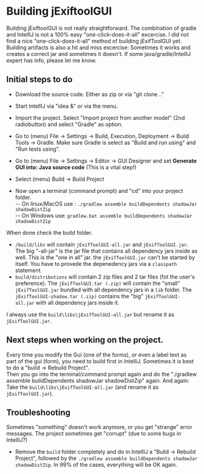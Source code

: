 # Building jExiftoolGUI

Building jExiftoolGUI is not really straightforward. The combination of gradle and IntellIJ is not a 100% easy "one-click-does-it-all" excercise.
I did not find a nice "one-click-does-it-all" method of building jExifToolGUI yet. Building artifacts is also a hit and miss excercise: Sometimes it works and creates a correct jar and sometimes it doesn't.
If some java/gradle/IntellIJ expert has info, please let me know.

## Initial steps to do

- Download the source code. Either as zip or via "git clone .."

- Start IntellIJ via "idea &" or via the menu.
- Import the project. Select "Import project from another model" (2nd radiobutton) and select "Gradle" as option.
- Go to (menu) File -> Settings -> Build, Execution, Deployment -> Build Tools -> Gradle. Make sure Gradle is select as "Build and run using" and "Run tests using".
- Go to (menu) File -> Settings -> Editor -> GUI Designer and set **Generate GUI into: Java source code** (This is a vital step!)
- Select (menu) Build -> Build Project

- Now open a terminal (command prompt) and "cd" into your project folder.<br>
-- On linux/MacOS use : `./gradlew assemble buildDependents shadowJar shadowDistZip`<br>
-- On Windows use: `gradlew.bat assemble buildDependents shadowJar shadowDistZip`

When done check the build folder.<br>
* `/build/libs` will contain `jExifToolGUI-all.jar` and `jExifToolGUI.jar`. The big "-all-jar" is the jar file that contains all dependency jars inside as well. This is the "one in all" jar.
the `jExifToolGUI.jar` can't be started by itself. You have to provede the depenedency jars via a `classpath` statement.<br>
* `build/distributions` will contain 2 zip files and 2 tar files (fot the user's preference). 
The `jExifToolGUI.tar (.zip)` will contain the "small" `jExifToolGUI.jar` bundled with all dependency jars in a `lib` folder. 
The `jExifToolGUI-shadow.tar (.zip)` contains the "big" `jExifToolGUI-all.jar` with all dependency jars inside it.

I always use the `build\libs\jExifToolGUI-all.jar` but rename it as `jExifToolGUI.jar`.


## Next steps when working on the project.
Every time you modify the Gui (one of the forms), or even a label text as part of the gui (form), you need to build first in IntelliJ. Sometimes it is best to do a "build -> Rebuild Project".<br>
Then you go into the terminal/command prompt again and do the "./gradlew assemble buildDependents shadowJar shadowDistZip" again.
And again: Take the `build\libs\jExifToolGUI-all.jar` (and rename it as `jExifToolGUI.jar`).

## Troubleshooting
Sometimes "something" doesn't work anymore, or you get "strange" error messages. The project sometimes get "corrupt" (due to some bugs in IntellIJ?)<br>
- Remove the `build` folder completely and do in IntellIJ a "Build -> Rebuild Project", followed by the `./gradlew assemble buildDependents shadowJar shadowDistZip`.
In 99% of the cases, everything will be OK again.